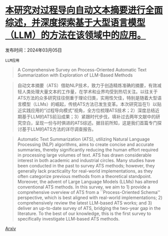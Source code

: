 # [本研究对过程导向自动文本摘要进行全面综述，并深度探索基于大型语言模型（LLM）的方法在该领域中的应用。](https://arxiv.org/abs/2403.02901)

发布时间：2024年03月05日

`LLM应用`

> A Comprehensive Survey on Process-Oriented Automatic Text Summarization with Exploration of LLM-Based Methods

> 自动文本摘要（ATS）借助NLP技术，致力于创造精炼准确的摘要，有效减轻人类处理大量文本的工作量，在学术和业界均受到热切关注。以往关于ATS方法的众多研究往往侧重于理论归类，实用性欠佳，特别是随着大型语言模型（LLMs）的崛起，传统ATS方法已发生变革。本次研究旨在1）以贴近实践应用的“过程导向模式”视角，全方位梳理ATS技术；2）深度总结近期基于LLM的ATS前沿成果；3）紧跟时代步伐，填补过去两年文献中的研究空白，呈现一份与时俱进的ATS综述。据目前所知，这是我们首篇专门探讨基于LLM的ATS方法的详尽调查报告。

> Automatic Text Summarization (ATS), utilizing Natural Language Processing (NLP) algorithms, aims to create concise and accurate summaries, thereby significantly reducing the human effort required in processing large volumes of text. ATS has drawn considerable interest in both academic and industrial circles. Many studies have been conducted in the past to survey ATS methods; however, they generally lack practicality for real-world implementations, as they often categorize previous methods from a theoretical standpoint. Moreover, the advent of Large Language Models (LLMs) has altered conventional ATS methods. In this survey, we aim to 1) provide a comprehensive overview of ATS from a ``Process-Oriented Schema'' perspective, which is best aligned with real-world implementations; 2) comprehensively review the latest LLM-based ATS works; and 3) deliver an up-to-date survey of ATS, bridging the two-year gap in the literature. To the best of our knowledge, this is the first survey to specifically investigate LLM-based ATS methods.

[Arxiv](https://arxiv.org/abs/2403.02901)